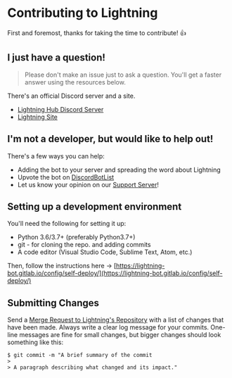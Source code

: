 # Contributing to Lightning

First and foremost, thanks for taking the time to contribute! 👍

## I just have a question!

> Please don't make an issue just to ask a question. You'll get a faster answer using the resources below. 

There's an official Discord server and a site.
- [Lightning Hub Discord Server](https://discord.gg/cDPGuYd)
- [Lightning Site](https://lightning-bot.gitlab.io)

## I'm not a developer, but would like to help out!

There's a few ways you can help:
- Adding the bot to your server and spreading the word about Lightning
- Upvote the bot on [DiscordBotList](https://discordbots.org/bot/532220480577470464)
- Let us know your opinion on our [Support Server](https://discord.gg/cDPGuYd)!

## Setting up a development environment

You'll need the following for setting it up:

- Python 3.6/3.7+ (preferably Python3.7+)
- git - for cloning the repo. and adding commits
- A code editor (Visual Studio Code, Sublime Text, Atom, etc.)

Then, follow the instructions here -> [https://lightning-bot.gitlab.io/config/self-deploy/](https://lightning-bot.gitlab.io/config/self-deploy/)

## Submitting Changes

Send a [Merge Request to Lightning's Repository](https://gitlab.com/lightning-bot/Lightning/merge_requests) with a list of changes that have been made.
Always write a clear log message for your commits. One-line messages are fine for small changes, but bigger changes should look something like this:

    $ git commit -m "A brief summary of the commit
    > 
    > A paragraph describing what changed and its impact."

    